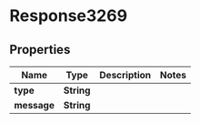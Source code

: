 
# Response3269

## Properties
Name | Type | Description | Notes
------------ | ------------- | ------------- | -------------
**type** | **String** |  | 
**message** | **String** |  | 



